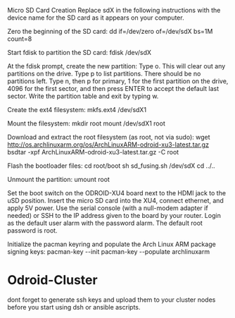 Micro SD Card Creation
Replace sdX in the following instructions with the device name for the SD card as it appears on your computer.

Zero the beginning of the SD card:
dd if=/dev/zero of=/dev/sdX bs=1M count=8

Start fdisk to partition the SD card:
fdisk /dev/sdX

At the fdisk prompt, create the new partition:
Type o. This will clear out any partitions on the drive.
Type p to list partitions. There should be no partitions left.
Type n, then p for primary, 1 for the first partition on the drive, 4096 for the first sector, and then press ENTER to accept the default last sector.
Write the partition table and exit by typing w.

Create the ext4 filesystem:
mkfs.ext4 /dev/sdX1

Mount the filesystem:
mkdir root
mount /dev/sdX1 root

Download and extract the root filesystem (as root, not via sudo):
wget http://os.archlinuxarm.org/os/ArchLinuxARM-odroid-xu3-latest.tar.gz
bsdtar -xpf ArchLinuxARM-odroid-xu3-latest.tar.gz -C root

Flash the bootloader files:
cd root/boot
sh sd_fusing.sh /dev/sdX
cd ../..

Unmount the partition:
umount root

Set the boot switch on the ODROID-XU4 board next to the HDMI jack to the uSD position.
Insert the micro SD card into the XU4, connect ethernet, and apply 5V power.
Use the serial console (with a null-modem adapter if needed) or SSH to the IP address given to the board by your router.
Login as the default user alarm with the password alarm.
The default root password is root.

Initialize the pacman keyring and populate the Arch Linux ARM package signing keys:
pacman-key --init
pacman-key --populate archlinuxarm


# Odroid-Cluster

dont forget to generate ssh keys and upload them to your cluster nodes before you start using dsh or ansible ascripts.
